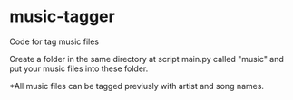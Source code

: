# music-tagger
Code for tag music files

Create a folder in the same directory at script main.py called "music" and put your music files into these folder.

*All music files can be tagged previusly with artist and song names.
